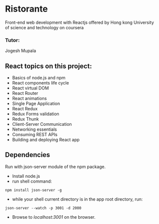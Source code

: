 # Ristorante
Front-end web development with Reactjs offered by
Hong kong University of science and technology on coursera

### Tutor:
Jogesh Mupala


## React topics on this project:

* Basics of node.js and npm
* React components life cycle
* React virtual DOM
* React Router
* React animations
* Single Page Application
* React Redux
* Redux Forms validation
* Redux Thunk
* Client-Server Communication
* Networking essentials
* Consuming REST APIs
* Building and deploying React app

## Dependencies
Run with json-server module of the npm package. 
* Install node.js
* run shell command: 
```command line
npm install json-server -g
```
* while your shell current directory is in the app root directory, run: 
```command line
json-server --watch -p 3001 -d 2000
```
* Browse to *localhost:3001* on the browser.


